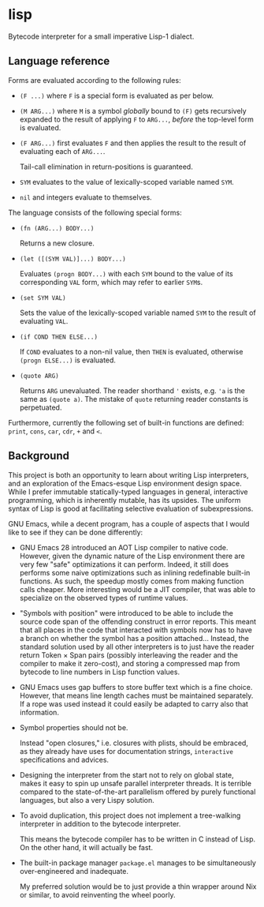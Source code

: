 # lisp

Bytecode interpreter for a small imperative Lisp-1 dialect.

## Language reference

Forms are evaluated according to the following rules:

* `(F ...)` where `F` is a special form is evaluated as per below.
* `(M ARG...)` where `M` is a symbol *globally* bound to `(F)` gets
  recursively expanded to the result of applying `F` to `ARG...`,
  *before* the top-level form is evaluated.
* `(F ARG...)` first evaluates `F` and then applies the result to
  the result of evaluating each of `ARG...`.

  Tail-call elimination in return-positions is guaranteed.
* `SYM` evaluates to the value of lexically-scoped variable named `SYM`.
* `nil` and integers evaluate to themselves.

The language consists of the following special forms:

* `(fn (ARG...) BODY...)`

  Returns a new closure.
* `(let ([(SYM VAL)]...) BODY...)`

  Evaluates `(progn BODY...)`
  with each `SYM` bound to the value of its corresponding `VAL` form,
  which may refer to earlier `SYM`s.
* `(set SYM VAL)`

  Sets the value of the lexically-scoped variable named `SYM`
  to the result of evaluating `VAL`.
* `(if COND THEN ELSE...)`

  If `COND` evaluates to a non-nil value, then `THEN` is evaluated,
  otherwise `(progn ELSE...)` is evaluated.
* `(quote ARG)`

  Returns `ARG` unevaluated.
  The reader shorthand `'` exists, e.g. `'a` is the same as `(quote a)`.
  The mistake of `quote` returning reader constants is perpetuated.

Furthermore, currently the following set of built-in functions are defined:
`print`, `cons`, `car`, `cdr`, `+` and `<`.

## Background

This project is both an opportunity to learn about writing Lisp interpreters,
and an exploration of the Emacs-esque Lisp environment design space.
While I prefer immutable statically-typed languages in general,
interactive programming, which is inherently mutable, has its upsides.
The uniform syntax of Lisp is good at facilitating selective evaluation of subexpressions.

GNU Emacs, while a decent program, has a couple of aspects
that I would like to see if they can be done differently:

* GNU Emacs 28 introduced an AOT Lisp compiler to native code.
  However, given the dynamic nature of the Lisp environment
  there are very few "safe" optimizations it can perform.
  Indeed, it still does performs some naive optimizations
  such as inlining redefinable built-in functions.
  As such, the speedup mostly comes from making function calls cheaper.
  More interesting would be a JIT compiler,
  that was able to specialize on the observed types of runtime values.
* "Symbols with position" were introduced to be able to include the source code span
  of the offending construct in error reports.
  This meant that all places in the code that interacted with symbols
  now has to have a branch on whether the symbol has a position attached...
  Instead, the standard solution used by all other interpreters is to just
  have the reader return Token × Span pairs
  (possibly interleaving the reader and the compiler to make it zero-cost),
  and storing a compressed map from bytecode to line numbers in Lisp function values.
* GNU Emacs uses gap buffers to store buffer text which is a fine choice.
  However, that means line length caches must be maintained separately.
  If a rope was used instead it could easily be adapted to carry also that information.
* Symbol properties should not be.

  Instead "open closures," i.e. closures with plists, should be embraced,
  as they already have uses for
  documentation strings, `interactive` specifications and advices.
* Designing the interpreter from the start not to rely on global state,
  makes it easy to spin up unsafe parallel interpreter threads.
  It is terrible compared to the state-of-the-art parallelism
  offered by purely functional languages,
  but also a very Lispy solution.
* To avoid duplication, this project does not implement a tree-walking interpreter
  in addition to the bytecode interpreter.

  This means the bytecode compiler has to be written in C instead of Lisp.
  On the other hand, it will actually be fast.
* The built-in package manager `package.el` manages to be
  simultaneously over-engineered and inadequate.

  My preferred solution would be to just provide a thin wrapper around Nix or similar,
  to avoid reinventing the wheel poorly.
